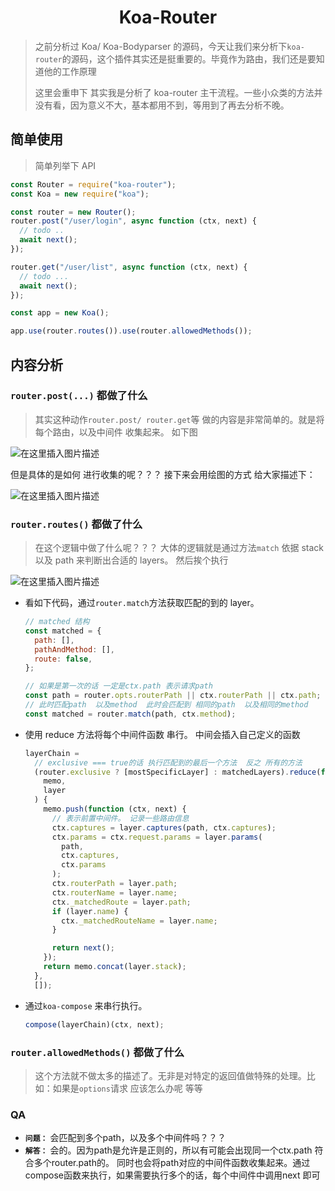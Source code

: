 <h1 align="center">Koa-Router</h1>

> 之前分析过 Koa/ Koa-Bodyparser 的源码，今天让我们来分析下`koa-router`的源码，这个插件其实还是挺重要的。毕竟作为路由，我们还是要知道他的工作原理
>
> 这里会重申下 其实我是分析了 koa-router 主干流程。一些小众类的方法并没有看，因为意义不大，基本都用不到，等用到了再去分析不晚。

## 简单使用

> 简单列举下 API

```js
const Router = require("koa-router");
const Koa = new require("koa");

const router = new Router();
router.post("/user/login", async function (ctx, next) {
  // todo ..
  await next();
});

router.get("/user/list", async function (ctx, next) {
  // todo ...
  await next();
});

const app = new Koa();

app.use(router.routes()).use(router.allowedMethods());
```

## 内容分析

### `router.post(...)` 都做了什么

> 其实这种动作`router.post/ router.get`等 做的内容是非常简单的。就是将每个路由，以及中间件 收集起来。 如下图

![在这里插入图片描述](https://img-blog.csdnimg.cn/73780ef42623495cbf956b4c3b0f87e9.png)

但是具体的是如何 进行收集的呢？？？ 接下来会用绘图的方式 给大家描述下：

![在这里插入图片描述](https://img-blog.csdnimg.cn/a37689134ec34f209b3d05b09478ba28.png)

### `router.routes()` 都做了什么

> 在这个逻辑中做了什么呢？？？ 大体的逻辑就是通过方法`match` 依据 stack 以及 path 来判断出合适的 layers。 然后挨个执行

![在这里插入图片描述](https://img-blog.csdnimg.cn/40830f6510ed4a76af05f5118b3e974a.png)

- 看如下代码，通过`router.match`方法获取匹配的到的 layer。
  ```js
  // matched 结构
  const matched = {
    path: [],
    pathAndMethod: [],
    route: false,
  };

  // 如果是第一次的话 一定是ctx.path 表示请求path
  const path = router.opts.routerPath || ctx.routerPath || ctx.path;
  // 此时匹配path  以及method  此时会匹配到 相同的path  以及相同的method
  const matched = router.match(path, ctx.method);
  ```
- 使用 reduce 方法将每个中间件函数 串行。 中间会插入自己定义的函数

  ```js
  layerChain =
    // exclusive === true的话 执行匹配到的最后一个方法  反之 所有的方法
    (router.exclusive ? [mostSpecificLayer] : matchedLayers).reduce(function (
      memo,
      layer
    ) {
      memo.push(function (ctx, next) {
        // 表示前置中间件。 记录一些路由信息
        ctx.captures = layer.captures(path, ctx.captures);
        ctx.params = ctx.request.params = layer.params(
          path,
          ctx.captures,
          ctx.params
        );
        ctx.routerPath = layer.path;
        ctx.routerName = layer.name;
        ctx._matchedRoute = layer.path;
        if (layer.name) {
          ctx._matchedRouteName = layer.name;
        }

        return next();
      });
      return memo.concat(layer.stack);
    },
    []);
  ```

- 通过`koa-compose` 来串行执行。

  ```js
  compose(layerChain)(ctx, next);
  ```

### `router.allowedMethods()` 都做了什么

> 这个方法就不做太多的描述了。无非是对特定的返回值做特殊的处理。比如：如果是`options`请求 应该怎么办呢 等等

### QA

- **`问题：`** 会匹配到多个path，以及多个中间件吗？？？
- **`解答：`** 会的。因为path是允许是正则的，所以有可能会出现同一个ctx.path 符合多个router.path的。 同时也会将path对应的中间件函数收集起来。通过compose函数来执行，如果需要执行多个的话，每个中间件中调用next 即可